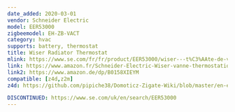 ```yaml
---
date_added: 2020-03-01
vendor: Schneider Electric
model: EER53000
zigbeemodel: EH-ZB-VACT
category: hvac
supports: battery, thermostat
title: Wiser Radiator Thermostat
mlink: https://www.se.com/fr/fr/product/EER53000/wiser---t%C3%AAte-de-vanne-thermostatique%2Badaptateurs-m28-1%2C5mm-danfoss-ra%2C-rav%2C-ravl/
link: https://www.amazon.fr/Schneider-Electric-Wiser-vanne-thermostatique/dp/B0158XIEYM
link2: https://www.amazon.de/dp/B0158XIEYM
compatible: [z4d,z2m]
z4d: https://github.com/pipiche38/Domoticz-Zigate-Wiki/blob/master/en-eng/Wiser-Thermostat.md

DISCONTINUED: https://www.se.com/uk/en/search/EER53000
---
```


